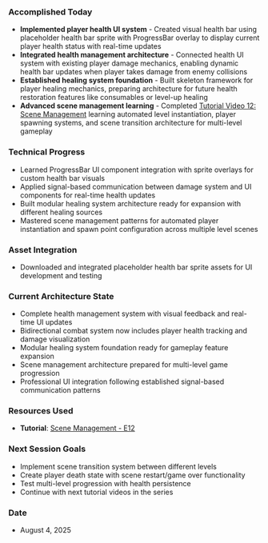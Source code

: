 ### Accomplished Today
- **Implemented player health UI system** - Created visual health bar using placeholder health bar sprite with ProgressBar overlay to display current player health status with real-time updates
- **Integrated health management architecture** - Connected health UI system with existing player damage mechanics, enabling dynamic health bar updates when player takes damage from enemy collisions
- **Established healing system foundation** - Built skeleton framework for player healing mechanics, preparing architecture for future health restoration features like consumables or level-up healing
- **Advanced scene management learning** - Completed [Tutorial Video 12: Scene Management](https://www.youtube.com/watch?v=vterYmcsUCM&list=PLfcCiyd_V9GH8M9xd_QKlyU8jryGcy3Xa&index=13) learning automated level instantiation, player spawning systems, and scene transition architecture for multi-level gameplay
### Technical Progress
- Learned ProgressBar UI component integration with sprite overlays for custom health bar visuals
- Applied signal-based communication between damage system and UI components for real-time health updates
- Built modular healing system architecture ready for expansion with different healing sources
- Mastered scene management patterns for automated player instantiation and spawn point configuration across multiple level scenes
### Asset Integration
- Downloaded and integrated placeholder health bar sprite assets for UI development and testing
### Current Architecture State
- Complete health management system with visual feedback and real-time UI updates
- Bidirectional combat system now includes player health tracking and damage visualization
- Modular healing system foundation ready for gameplay feature expansion
- Scene management architecture prepared for multi-level game progression
- Professional UI integration following established signal-based communication patterns
### Resources Used

- **Tutorial**: [Scene Management - E12](https://www.youtube.com/watch?v=vterYmcsUCM&list=PLfcCiyd_V9GH8M9xd_QKlyU8jryGcy3Xa&index=13)
### Next Session Goals
- Implement scene transition system between different levels
- Create player death state with scene restart/game over functionality
- Test multi-level progression with health persistence
- Continue with next tutorial videos in the series
### Date
- August 4, 2025